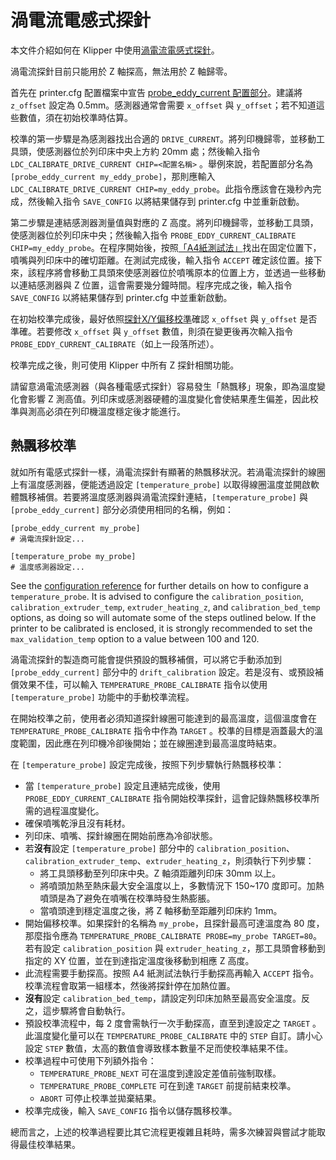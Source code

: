 # 渦電流電感式探針

本文件介紹如何在 Klipper 中使用[渦電流電感式探針](https://zh.wikipedia.org/zh-tw/%E6%B8%A6%E9%9B%BB%E6%B5%81)。

渦電流探針目前只能用於 Z 軸探高，無法用於 Z 軸歸零。

首先在 printer.cfg 配置檔案中宣告 [probe\_eddy\_current 配置部分](https://www.klipper3d.org/zh-Hant/Config_Reference.html#probe_eddy_current)。建議將 `z_offset` 設定為 0.5mm。感測器通常會需要 `x_offset` 與 `y_offset`；若不知道這些數值，須在初始校準時估算。

校準的第一步驟是為感測器找出合適的 `DRIVE_CURRENT`。將列印機歸零，並移動工具頭，使感測器位於列印床中央上方約 20mm 處；然後輸入指令 `LDC_CALIBRATE_DRIVE_CURRENT CHIP=<配置名稱>` 。舉例來說，若配置部分名為 `[probe_eddy_current my_eddy_probe]`，那則應輸入 `LDC_CALIBRATE_DRIVE_CURRENT CHIP=my_eddy_probe`。此指令應該會在幾秒內完成，然後輸入指令 `SAVE_CONFIG` 以將結果儲存到 printer.cfg 中並重新啟動。

第二步驟是連結感測器測量值與對應的 Z 高度。將列印機歸零，並移動工具頭，使感測器位於列印床中央；然後輸入指令 `PROBE_EDDY_CURRENT_CALIBRATE CHIP=my_eddy_probe`。在程序開始後，按照[「A4紙測試法」](https://www.klipper3d.org/zh-Hant/Bed_Level.html#a4)找出在固定位置下，噴嘴與列印床中的確切距離。在測試完成後，輸入指令 `ACCEPT` 確定該位置。接下來，該程序將會移動工具頭來使感測器位於噴嘴原本的位置上方，並透過一些移動以連結感測器與 Z 位置，這會需要幾分鐘時間。程序完成之後，輸入指令 `SAVE_CONFIG` 以將結果儲存到 printer.cfg 中並重新啟動。

在初始校準完成後，最好依照[探針X/Y偏移校準](https://www.klipper3d.org/zh-Hant/Probe_Calibrate.html#xy)確認 `x_offset` 與 `y_offset` 是否準確。若要修改 `x_offset` 與 `y_offset` 數值，則須在變更後再次輸入指令 `PROBE_EDDY_CURRENT_CALIBRATE`（如上一段落所述）。

校準完成之後，則可使用 Klipper 中所有 Z 探針相關功能。

請留意渦電流感測器（與各種電感式探針）容易發生「熱飄移」現象，即為溫度變化會影響 Z 測高值。列印床或感測器硬體的溫度變化會使結果產生偏差，因此校準與測高必須在列印機溫度穩定後才能進行。

## 熱飄移校準

就如所有電感式探針一樣，渦電流探針有顯著的熱飄移狀況。若渦電流探針的線圈上有溫度感測器，便能透過設定 `[temperature_probe]` 以取得線圈溫度並開啟軟體飄移補償。若要將溫度感測器與渦電流探針連結，`[temperature_probe]` 與 `[probe_eddy_current]` 部分必須使用相同的名稱，例如：

```
[probe_eddy_current my_probe]
# 渦電流探針設定...

[temperature_probe my_probe]
# 溫度感測器設定...
```

See the [configuration reference](Config_Reference.md#temperature_probe) for further details on how to configure a `temperature_probe`. It is advised to configure the `calibration_position`, `calibration_extruder_temp`, `extruder_heating_z`, and `calibration_bed_temp` options, as doing so will automate some of the steps outlined below. If the printer to be calibrated is enclosed, it is strongly recommended to set the `max_validation_temp` option to a value between 100 and 120.

渦電流探針的製造商可能會提供預設的飄移補償，可以將它手動添加到 `[probe_eddy_current]` 部分中的 `drift_calibration` 設定。若是沒有、或預設補償效果不佳，可以輸入 `TEMPERATURE_PROBE_CALIBRATE` 指令以使用 `[temperature_probe]` 功能中的手動校準流程。

在開始校準之前，使用者必須知道探針線圈可能達到的最高溫度，這個溫度會在 `TEMPERATURE_PROBE_CALIBRATE` 指令中作為 `TARGET` 。校準的目標是涵蓋最大的溫度範圍，因此應在列印機冷卻後開始；並在線圈達到最高溫度時結束。

在 `[temperature_probe]` 設定完成後，按照下列步驟執行熱飄移校準：

- 當 `[temperature_probe]` 設定且連結完成後，使用 `PROBE_EDDY_CURRENT_CALIBRATE` 指令開始校準探針，這會記錄熱飄移校準所需的過程溫度變化。
- 確保噴嘴乾淨且沒有耗材。
- 列印床、噴嘴、探針線圈在開始前應為冷卻狀態。
- 若**沒有**設定 `[temperature_probe]` 部分中的 `calibration_position`、`calibration_extruder_temp`、`extruder_heating_z`，則須執行下列步驟：
   - 將工具頭移動至列印床中央。Z 軸須距離列印床 30mm 以上。
   - 將噴頭加熱至熱床最大安全溫度以上，多數情況下 150\~170 度即可。加熱噴頭是為了避免在噴嘴在校準時發生熱膨脹。
   - 當噴頭達到穩定溫度之後，將 Z 軸移動至距離列印床約 1mm。
- 開始偏移校準。如果探針的名稱為 `my_probe`，且探針最高可達溫度為 80 度，那麼指令應為 `TEMPERATURE_PROBE_CALIBRATE PROBE=my_probe TARGET=80`。若有設定 `calibration_position` 與 `extruder_heating_z`，那工具頭會移動到指定的 XY 位置，並在到達指定溫度後移動到相應 Z 高度。
- 此流程需要手動探高。按照 A4 紙測試法執行手動探高再輸入 `ACCEPT` 指令。校準流程會取第一組樣本，然後將探針停在加熱位置。
- **沒有**設定 `calibration_bed_temp`，請設定列印床加熱至最高安全溫度。反之，這步驟將會自動執行。
- 預設校準流程中，每 2 度會需執行一次手動探高，直至到達設定之 `TARGET` 。此溫度變化量可以在 `TEMPERATURE_PROBE_CALIBRATE` 中的 `STEP` 自訂。請小心設定 `STEP` 數值，太高的數值會導致樣本數量不足而使校準結果不佳。
- 校準過程中可使用下列額外指令：
   - `TEMPERATURE_PROBE_NEXT` 可在溫度到達設定差值前強制取樣。
   - `TEMPERATURE_PROBE_COMPLETE` 可在到達 `TARGET` 前提前結束校準。
   - `ABORT` 可停止校準並拋棄結果。
- 校準完成後，輸入 `SAVE_CONFIG` 指令以儲存飄移校準。

總而言之，上述的校準過程要比其它流程更複雜且耗時，需多次練習與嘗試才能取得最佳校準結果。
